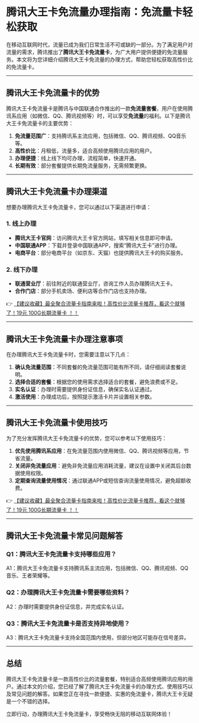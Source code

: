 # 腾讯大王卡免流量办理指南：免流量卡轻松获取

在移动互联网时代，流量已成为我们日常生活不可或缺的一部分。为了满足用户对流量的需求，腾讯推出了**腾讯大王卡免流量卡**，为广大用户提供便捷的免流量服务。本文将为您详细介绍腾讯大王卡免流量的办理方式，帮助您轻松获取高性价比的免流量卡。

---

## 腾讯大王卡免流量卡的优势

腾讯大王卡免流量卡是腾讯与中国联通合作推出的一款**免流量套餐**，用户在使用腾讯系应用（如微信、QQ、腾讯视频等）时，可以享受**免流量**的福利。以下是腾讯大王卡免流量卡的主要优势：

1. **免流量范围广**：支持腾讯系主流应用，包括微信、QQ、腾讯视频、QQ音乐等。
2. **高性价比**：月租低，流量多，适合高频使用腾讯应用的用户。
3. **办理便捷**：线上线下均可办理，流程简单，快速开通。
4. **长期有效**：部分套餐提供长期免流量服务，无需频繁更换。

---

## 腾讯大王卡免流量卡办理渠道

想要办理腾讯大王卡免流量卡，您可以通过以下渠道进行申请：

### 1. 线上办理
- **腾讯大王卡官网**：访问腾讯大王卡官方网站，填写相关信息即可申请。
- **中国联通APP**：下载并登录中国联通APP，搜索“腾讯大王卡”进行办理。
- **电商平台**：部分电商平台（如京东、天猫）也提供腾讯大王卡的购买服务。

### 2. 线下办理
- **联通营业厅**：前往附近的联通营业厅，咨询工作人员办理腾讯大王卡。
- **合作门店**：部分手机卖场、便利店等合作门店也支持办理。

👉 [【建议收藏】最全聚合流量卡指南来啦！高性价比流量卡推荐，看这个就够了！19元 100G长期流量卡 ！！](https://bit.ly/Liuliangka)

---

## 腾讯大王卡免流量卡办理注意事项

在办理腾讯大王卡免流量卡时，您需要注意以下几点：

1. **确认免流量范围**：不同套餐的免流量范围可能有所不同，请仔细阅读套餐说明。
2. **选择合适的套餐**：根据您的使用需求选择适合的套餐，避免浪费或不足。
3. **实名认证**：办理时需要提供身份证信息，确保实名认证通过。
4. **激活使用**：办理成功后，按照提示激活卡片并设置相关参数。

---

## 腾讯大王卡免流量卡使用技巧

为了充分发挥腾讯大王卡免流量卡的优势，您可以参考以下使用技巧：

1. **优先使用腾讯系应用**：在免流量范围内使用微信、QQ、腾讯视频等应用，节省流量。
2. **关闭非免流量应用**：避免非免流量应用消耗流量，建议在设置中关闭其后台数据使用权限。
3. **定期查询流量使用情况**：通过联通APP或短信查询流量使用情况，避免超额收费。

👉 [【建议收藏】最全聚合流量卡指南来啦！高性价比流量卡推荐，看这个就够了！19元 100G长期流量卡 ！！](https://bit.ly/Liuliangka)

---

## 腾讯大王卡免流量卡常见问题解答

### Q1：腾讯大王卡免流量卡支持哪些应用？
A1：腾讯大王卡免流量卡支持腾讯系主流应用，包括微信、QQ、腾讯视频、QQ音乐、王者荣耀等。

### Q2：办理腾讯大王卡免流量卡需要哪些资料？
A2：办理时需要提供身份证信息，并完成实名认证。

### Q3：腾讯大王卡免流量卡是否支持异地使用？
A3：腾讯大王卡免流量卡支持全国范围内使用，但部分地区可能存在信号差异。

---

## 总结

腾讯大王卡免流量卡是一款高性价比的流量套餐，特别适合高频使用腾讯应用的用户。通过本文的介绍，您已经了解了腾讯大王卡免流量卡的办理方式、使用技巧以及常见问题的解答。如果您正在寻找一款便捷、实惠的免流量卡，腾讯大王卡无疑是一个不错的选择。

立即行动，办理腾讯大王卡免流量卡，享受畅快无阻的移动互联网体验！